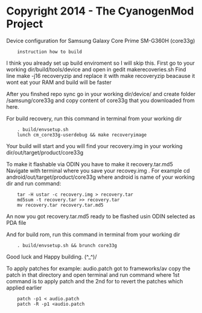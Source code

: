 Copyright 2014 - The CyanogenMod Project
===================================

Device configuration for Samsung Galaxy Core Prime SM-G360H (core33g)

		instruction how to build

I think you already set up build enviroment so I will skip this.
First go to your working dir/build/tools/device and open in gedit makerecoveries.sh
Find line 
		make -j16 recoveryzip
and replace it with
		make recoveryzip
beacause it wont eat your RAM and build will be faster


After you finshed repo sync go in your working dir/device/
and create folder /samsung/core33g and copy content of core33g
that you downloaded from here.

For build recovery, run this command in terminal from your working dir 

		. build/envsetup.sh
		lunch cm_core33g-userdebug && make recoveryimage

Your build will start and you will find your recovery.img in your working dir/out/target/product/core33g

To make it flashable via ODIN you have to make it recovery.tar.md5
Navigate with terminal where you save your recovey.img .
For example cd android/out/target/product/core33g
where android is name of your working dir
and run command:

		tar -H ustar -c recovery.img > recovery.tar
		md5sum -t recovery.tar >> recovery.tar
		mv recovery.tar recovery.tar.md5
        
An now you got recovery.tar.md5 ready to be flashed usin ODIN selected as PDA file

And for build rom, run this command in terminal from your working dir 

		. build/envsetup.sh && brunch core33g

Good luck and Happy building. (^_^)/



To apply patches 
for example:  audio.patch
 got to frameworks/av  copy the patch in that directory and open 
terminal and run command 
where 1st command is to apply patch and 
the 2nd for to revert the patches which applied earlier

		patch -p1 < audio.patch
		patch -R -p1 <audio.patch
